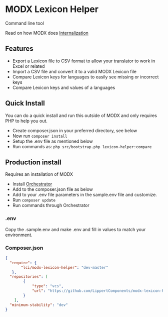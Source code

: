 # MODX Lexicon Helper

Command line tool

Read on how MODX does [Internalization](https://docs.modx.com/revolution/2.x/developing-in-modx/advanced-development/internationalization)

## Features

- Export a Lexicon file to CSV format to allow your translator to work in Excel or related
- Import a CSV file and convert it to a valid MODX Lexicon file
- Compare Lexicon keys for languages to easily see missing or incorrect keys
- Compare Lexicon keys and values of a languages

## Quick Install

You can do a quick install and run this outside of MODX and only requires PHP to help you out.

- Create composer.json in your preferred directory, see below
- Now run ```composer install```
- Setup the .env file as mentioned below
- Run commands as: ```php src/bootstrap.php lexicon-helper:compare```

## Production install

Requires an installation of MODX

- Install [Orchestrator](https://github.com/LippertComponents/Orchestrator)
- Add to the composer.json file as below
- Add to your .env file parameters in the sample.env file and customize.
- Run ```composer update```
- Run commands through Orchestrator

### .env 

Copy the .sample.env and make .env and fill in values to match your environment.


### Composer.json

```json
{
  "require": {
       "lci/modx-lexicon-helper": "dev-master"
   },
  "repositories": [
        {
            "type": "vcs",
            "url": "https://github.com/LippertComponents/modx-lexicon-helper"
        }
    ],
  "minimum-stability": "dev"
}
```
